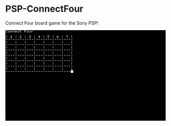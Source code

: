 # PSP-ConnectFour

Connect Four board game for the Sony PSP!

![Start](https://github.com/DiogoReisrr/PSP-ConnectFour/blob/master/doc/Start.png)
